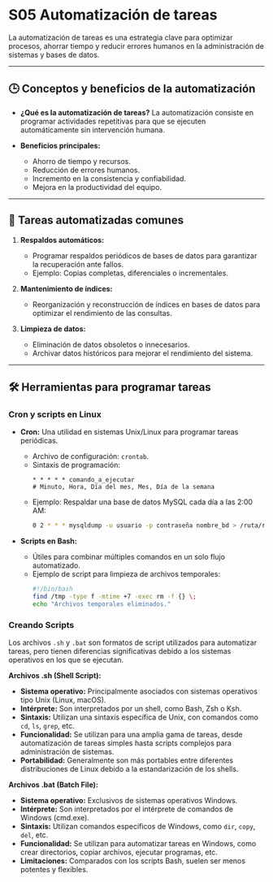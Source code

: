 # S05 Automatización de tareas

La automatización de tareas es una estrategia clave para optimizar procesos, ahorrar tiempo y reducir errores humanos en la administración de sistemas y bases de datos.

---

## 🕒 Conceptos y beneficios de la automatización

- **¿Qué es la automatización de tareas?**
  La automatización consiste en programar actividades repetitivas para que se ejecuten automáticamente sin intervención humana.

- **Beneficios principales:**
  - Ahorro de tiempo y recursos.
  - Reducción de errores humanos.
  - Incremento en la consistencia y confiabilidad.
  - Mejora en la productividad del equipo.

---

## 🔄 Tareas automatizadas comunes

1. **Respaldos automáticos:**
   - Programar respaldos periódicos de bases de datos para garantizar la recuperación ante fallos.
   - Ejemplo: Copias completas, diferenciales o incrementales.

2. **Mantenimiento de índices:**
   - Reorganización y reconstrucción de índices en bases de datos para optimizar el rendimiento de las consultas.

3. **Limpieza de datos:**
   - Eliminación de datos obsoletos o innecesarios.
   - Archivar datos históricos para mejorar el rendimiento del sistema.

---

## 🛠️ Herramientas para programar tareas

### Cron y scripts en Linux
- **Cron:**
  Una utilidad en sistemas Unix/Linux para programar tareas periódicas.
  - Archivo de configuración: `crontab`.
  - Sintaxis de programación:
    ```
    * * * * * comando_a_ejecutar
    # Minuto, Hora, Día del mes, Mes, Día de la semana
    ```
  - Ejemplo: Respaldar una base de datos MySQL cada día a las 2:00 AM:
    ```bash
    0 2 * * * mysqldump -u usuario -p contraseña nombre_bd > /ruta/respaldo.sql
    ```


- **Scripts en Bash:**
  - Útiles para combinar múltiples comandos en un solo flujo automatizado.
  - Ejemplo de script para limpieza de archivos temporales:
    ```bash
    #!/bin/bash
    find /tmp -type f -mtime +7 -exec rm -f {} \;
    echo "Archivos temporales eliminados."
    ```

### Creando Scripts

Los archivos `.sh` y `.bat` son formatos de script utilizados para automatizar tareas, pero tienen diferencias significativas debido a los sistemas operativos en los que se ejecutan.

**Archivos .sh (Shell Script):**

- **Sistema operativo:** Principalmente asociados con sistemas operativos tipo Unix (Linux, macOS).
- **Intérprete:** Son interpretados por un shell, como Bash, Zsh o Ksh.
- **Sintaxis:** Utilizan una sintaxis específica de Unix, con comandos como `cd`, `ls`, `grep`, etc.
- **Funcionalidad:** Se utilizan para una amplia gama de tareas, desde automatización de tareas simples hasta scripts complejos para administración de sistemas.
- **Portabilidad:** Generalmente son más portables entre diferentes distribuciones de Linux debido a la estandarización de los shells.

**Archivos .bat (Batch File):**

- **Sistema operativo:** Exclusivos de sistemas operativos Windows.
- **Intérprete:** Son interpretados por el intérprete de comandos de Windows (cmd.exe).
- **Sintaxis:** Utilizan comandos específicos de Windows, como `dir`, `copy`, `del`, etc.
- **Funcionalidad:** Se utilizan para automatizar tareas en Windows, como crear directorios, copiar archivos, ejecutar programas, etc.
- **Limitaciones:** Comparados con los scripts Bash, suelen ser menos potentes y flexibles.



